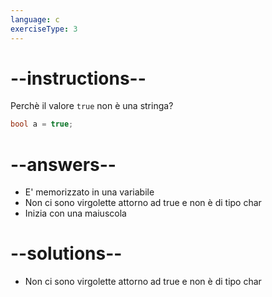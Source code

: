 ```yaml
---
language: c
exerciseType: 3
---
```


# --instructions--

Perchè il valore `true` non è una stringa?
```c
bool a = true;
```

# --answers--

- E' memorizzato in una variabile
- Non ci sono virgolette attorno ad true e non è di tipo char
- Inizia con una maiuscola

# --solutions--

- Non ci sono virgolette attorno ad true e non è di tipo char
